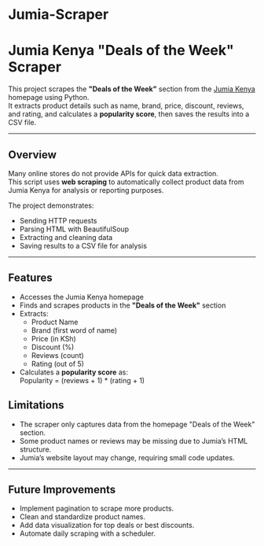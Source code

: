 # Jumia-Scraper
# Jumia Kenya "Deals of the Week" Scraper

This project scrapes the **"Deals of the Week"** section from the [Jumia Kenya](https://www.jumia.co.ke/) homepage using Python.  
It extracts product details such as name, brand, price, discount, reviews, and rating, and calculates a **popularity score**, then saves the results into a CSV file.

---

## Overview

Many online stores do not provide APIs for quick data extraction.  
This script uses **web scraping** to automatically collect product data from Jumia Kenya for analysis or reporting purposes.

The project demonstrates:
- Sending HTTP requests  
- Parsing HTML with BeautifulSoup  
- Extracting and cleaning data  
- Saving results to a CSV file for analysis

---

## Features

- Accesses the Jumia Kenya homepage  
- Finds and scrapes products in the **"Deals of the Week"** section  
- Extracts:
  - Product Name  
  - Brand (first word of name)  
  - Price (in KSh)  
  - Discount (%)  
  - Reviews (count)  
  - Rating (out of 5)  
- Calculates a **popularity score** as:  
Popularity = (reviews + 1) * (rating + 1)

## Limitations
- The scraper only captures data from the homepage "Deals of the Week" section.  
- Some product names or reviews may be missing due to Jumia’s HTML structure.  
- Jumia’s website layout may change, requiring small code updates.

---

## Future Improvements
- Implement pagination to scrape more products.  
- Clean and standardize product names.  
- Add data visualization for top deals or best discounts.  
- Automate daily scraping with a scheduler.

